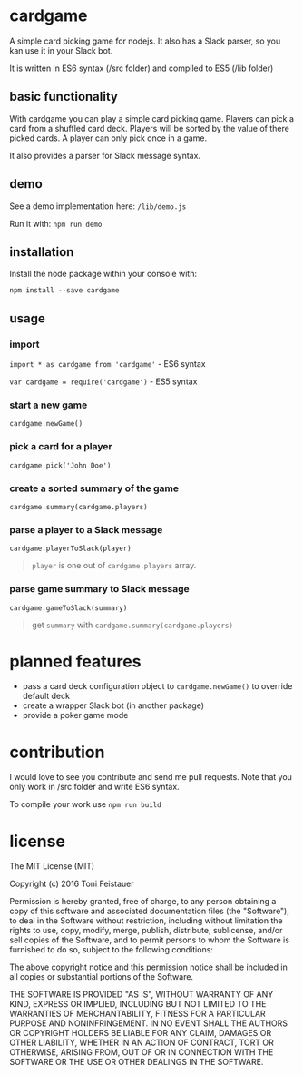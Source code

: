 # cardgame

A simple card picking game for nodejs. It also has a Slack parser, so you kan use it in your Slack bot.

It is written in ES6 syntax (/src folder) and compiled to ES5 (/lib folder)

## basic functionality

With cardgame you can play a simple card picking game. Players can pick a card from a shuffled card deck. Players will be sorted by the value of there picked cards. A player can only pick once in a game.

It also provides a parser for Slack message syntax.

## demo

See a demo implementation here: `/lib/demo.js`

Run it with: `npm run demo`

## installation

Install the node package within your console with:

`npm install --save cardgame`

## usage

### import

`import * as cardgame from 'cardgame'` - ES6 syntax

`var cardgame = require('cardgame')` - ES5 syntax

### start a new game

`cardgame.newGame()`

### pick a card for a player

`cardgame.pick('John Doe')`

### create a sorted summary of the game

`cardgame.summary(cardgame.players)`

### parse a player to a Slack message

`cardgame.playerToSlack(player)`

> `player` is one out of `cardgame.players` array.

### parse game summary to Slack message

`cardgame.gameToSlack(summary)`

> get `summary` with `cardgame.summary(cardgame.players)`

# planned features

* pass a card deck configuration object to `cardgame.newGame()` to override default deck
* create a wrapper Slack bot (in another package)
* provide a poker game mode

# contribution

I would love to see you contribute and send me pull requests. Note that you only work in /src folder and write ES6 syntax.

To compile your work use `npm run build`

# license

The MIT License (MIT)

Copyright (c) 2016 Toni Feistauer

Permission is hereby granted, free of charge, to any person obtaining a copy
of this software and associated documentation files (the "Software"), to deal
in the Software without restriction, including without limitation the rights
to use, copy, modify, merge, publish, distribute, sublicense, and/or sell
copies of the Software, and to permit persons to whom the Software is
furnished to do so, subject to the following conditions:

The above copyright notice and this permission notice shall be included in all
copies or substantial portions of the Software.

THE SOFTWARE IS PROVIDED "AS IS", WITHOUT WARRANTY OF ANY KIND, EXPRESS OR
IMPLIED, INCLUDING BUT NOT LIMITED TO THE WARRANTIES OF MERCHANTABILITY,
FITNESS FOR A PARTICULAR PURPOSE AND NONINFRINGEMENT. IN NO EVENT SHALL THE
AUTHORS OR COPYRIGHT HOLDERS BE LIABLE FOR ANY CLAIM, DAMAGES OR OTHER
LIABILITY, WHETHER IN AN ACTION OF CONTRACT, TORT OR OTHERWISE, ARISING FROM,
OUT OF OR IN CONNECTION WITH THE SOFTWARE OR THE USE OR OTHER DEALINGS IN THE
SOFTWARE.

